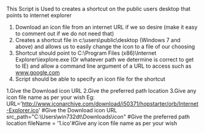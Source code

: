 This Script is Used to creates a shortcut on the public users desktop that points to internet explorer

1. Download an icon file from an internet URL if we so desire (make it easy to comment out if we do not need that)
2. Creates a shortcut file in c:\users\public\desktop (Windows 7 and above) and allows us to easily change the icon to a file of our choosing
3. Shortcut should point to C:\Program Files (x86)\Internet Explorer\iexplore.exe (Or whatever path we determine is correct to get to IE) and allow a command line argument of a URL to access such as www.google.com
4. Script should be able to specify an icon file for the shortcut

1.Give the Download icon URL 2.Give the preferred path location 3.Give any icon file name as per your wish Eg: URL='http://www.iconarchive.com/download/i50371/hopstarter/orb/Internet-Explorer.ico' #Give the Download icon URL src_path="C:\Users\win732dt\Downloads\icon" #Give the preferred path location fileName = '1.ico'#Give any icon file name as per your wish
